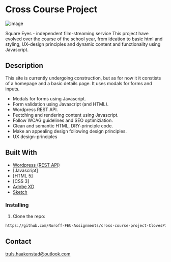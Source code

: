 # Cross Course Project

![image](https://splendid-semifreddo-664fac.netlify.app/media/square-eyes.webp)

Square Eyes - independent film-streaming service
This project have evolved over the course of the school year, from ideation to basic html and styling, UX-design principles and dynamic content and functionality using Javascript.

## Description

This site is currently undergoing construction, but as for now it it constists of a homepage and a basic details page. It uses modals for forms and inputs. 

- Modals for forms using Javascript.
- Form validation using Javascript (and HTML).
- Wordpress REST API.
- Fectching and rendering content using Javascript.
- Follow WCAG guidelines and SEO optimiziation.
- Clean and semantic HTML, DRY-principle code.
- Make an appealing design following design principles.
- UX design-principles


## Built With

- [Wordpress (REST API)](https://wordpress.org/)
- [Javascript]
- [HTML 5]
- [CSS 3]
- [Adobe XD](https://adobe.com/products/xd.html)
- [Sketch](https://sketch.com/)

### Installing
1. Clone the repo:

```bash
https://github.com/Noroff-FEU-Assignments/cross-course-project-ClovesPirate.git
```

## Contact

truls.haakenstad@outlook.com
